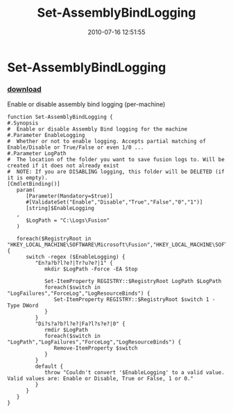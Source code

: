 ﻿---
pid:            1976
poster:         Joel Bennett
title:          Set-AssemblyBindLogging
date:           2010-07-16 12:51:55
format:         posh
parent:         0
parent:         0

---

# Set-AssemblyBindLogging

### [download](1976.ps1)

Enable or disable assembly bind logging (per-machine)

```posh
function Set-AssemblyBindLogging {
#.Synopsis
#  Enable or disable Assembly Bind logging for the machine
#.Parameter EnableLogging
#  Whether or not to enable logging. Accepts partial matching of Enable/Disable or True/False or even 1/0 ... 
#.Parameter LogPath
#  The location of the folder you want to save fusion logs to. Will be created if it does not already exist
#  NOTE: If you are DISABLING logging, this folder will be DELETED (if it is empty).
[CmdletBinding()]
   param( 
      [Parameter(Mandatory=$true)]
      #[ValidateSet("Enable","Disable","True","False","0","1")]
      [string]$EnableLogging
   ,
      $LogPath = "C:\Logs\Fusion" 
   )

   foreach($RegistryRoot in "HKEY_LOCAL_MACHINE\SOFTWARE\Microsoft\Fusion","HKEY_LOCAL_MACHINE\SOFTWARE\Wow6432Node\Microsoft\Fusion") {
      switch -regex ($EnableLogging) {
         "En?a?b?l?e?|Tr?u?e?|1" {
            mkdir $LogPath -Force -EA Stop

            Set-ItemProperty REGISTRY::$RegistryRoot LogPath $LogPath
            foreach($switch in "LogFailures","ForceLog","LogResourceBinds") {
               Set-ItemProperty REGISTRY::$RegistryRoot $switch 1 -Type DWord
            }
         }
         "Di?s?a?b?l?e?|Fa?l?s?e?|0" {
            rmdir $LogPath
            foreach($switch in "LogPath","LogFailures","ForceLog","LogResourceBinds") {
               Remove-ItemProperty $switch
            }
         }
         default {
            throw "Couldn't convert '$EnableLogging' to a valid value. Valid values are: Enable or Disable, True or False, 1 or 0."
         }
      }
   }  
}




```
